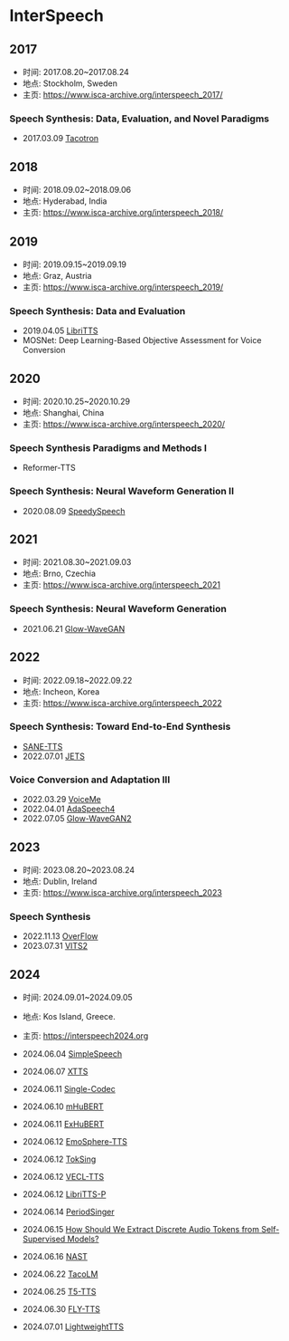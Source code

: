 # InterSpeech


## 2017

- 时间: 2017.08.20~2017.08.24
- 地点: Stockholm, Sweden
- 主页: <https://www.isca-archive.org/interspeech_2017/>

### Speech Synthesis: Data, Evaluation, and Novel Paradigms

- 2017.03.09 [Tacotron](../Models/TTS2_Acoustic/2017.03.29_Tacotron.md)

## 2018

- 时间: 2018.09.02~2018.09.06
- 地点: Hyderabad, India
- 主页: <https://www.isca-archive.org/interspeech_2018/>

## 2019

- 时间: 2019.09.15~2019.09.19
- 地点: Graz, Austria
- 主页: <https://www.isca-archive.org/interspeech_2019/>

### Speech Synthesis: Data and Evaluation

- 2019.04.05 [LibriTTS](../Datasets/2019.04.05_LibriTTS.md)
- MOSNet: Deep Learning-Based Objective Assessment for Voice Conversion


## 2020

- 时间: 2020.10.25~2020.10.29
- 地点: Shanghai, China
- 主页: <https://www.isca-archive.org/interspeech_2020/>

### Speech Synthesis Paradigms and Methods I

- Reformer-TTS

### Speech Synthesis: Neural Waveform Generation II

- 2020.08.09 [SpeedySpeech](../Models/TTS2_Acoustic/2020.08.09_SpeedySpeech.md)

## 2021

- 时间: 2021.08.30~2021.09.03
- 地点: Brno, Czechia
- 主页: <https://www.isca-archive.org/interspeech_2021>

### Speech Synthesis: Neural Waveform Generation

- 2021.06.21 [Glow-WaveGAN](../Models/E2E/2021.06.21_Glow-WaveGAN.md)

## 2022

- 时间: 2022.09.18~2022.09.22
- 地点: Incheon, Korea
- 主页: <https://www.isca-archive.org/interspeech_2022>

### Speech Synthesis: Toward End-to-End Synthesis

- [SANE-TTS](../Models/E2E/SANE-TTS.md)
- 2022.07.01 [JETS](../Models/E2E/2022.07.01_JETS.md)

### Voice Conversion and Adaptation III

- 2022.03.29 [VoiceMe](../Models/E2E/2022.03.29_VoiceMe.md)
- 2022.04.01 [AdaSpeech4](../Models/TTS2_Acoustic/2022.04.01_AdaSpeech4.md)
- 2022.07.05 [Glow-WaveGAN2](../Models/E2E/2022.07.05_Glow-WaveGAN2.md)

## 2023

- 时间: 2023.08.20~2023.08.24
- 地点: Dublin, Ireland
- 主页: <https://www.isca-archive.org/interspeech_2023>

### Speech Synthesis

- 2022.11.13 [OverFlow](../Models/TTS2_Acoustic/2022.11.13_OverFlow.md)
- 2023.07.31 [VITS2](../Models/E2E/2023.07.31_VITS2.md)

## 2024

- 时间: 2024.09.01~2024.09.05
- 地点: Kos Island, Greece.
- 主页: <https://interspeech2024.org>


- 2024.06.04 [SimpleSpeech](../Models/Diffusion/2024.06.04_SimpleSpeech.md)
- 2024.06.07 [XTTS](../Models/_tmp/2024.06.07_XTTS.md)
- 2024.06.11 [Single-Codec](../Models/Speech_Neural_Codec/2024.06.11_Single-Codec.md)
- 2024.06.10 [mHuBERT](../Models/Speech_Representaion/2024.06.10_mHuBERT.md)
- 2024.06.11 [ExHuBERT](../Models/Speech_Representaion/2024.06.11_ExHuBERT.md)
- 2024.06.12 [EmoSphere-TTS](../Models/_tmp/2024.06.12_EmoSphere-TTS.md)
- 2024.06.12 [TokSing](../Models/Singing_Voice/2024.06.12_TokSing.md)
- 2024.06.12 [VECL-TTS](../Models/_tmp/2024.06.12_VECL-TTS.md)
- 2024.06.12 [LibriTTS-P](../Datasets/2024.06.12_LibriTTS-P.md)
- 2024.06.14 [PeriodSinger](../Models/Singing_Voice/2024.06.14_PeriodSinger.md)
- 2024.06.15 [How Should We Extract Discrete Audio Tokens from Self-Supervised Models?](../Models/_Full/2024.06.15_How_Should_We_Extract_Discrete_Audio_Tokens_from_Self-Supervised_Models.md)
- 2024.06.16 [NAST](../Models/_tmp/2024.06.16_NAST.md)
- 2024.06.22 [TacoLM](../Models/_tmp/2024.06.22_TacoLM.md)
- 2024.06.25 [T5-TTS](../Models/_tmp/2024.06.25_T5-TTS.md)
- 2024.06.30 [FLY-TTS](../Models/E2E/2024.06.30_FLY-TTS.md)
- 2024.07.01 [LightweightTTS](../Models/_tmp/2024.07.01_LightweightTTS.md)